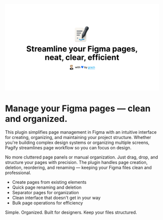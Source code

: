 ![thumbnail](assets/thumbnail.png)

# Manage your Figma pages — clean and organized.

This plugin simplifies page management in Figma with an intuitive interface for creating, organizing, and maintaining your project structure. Whether you're building complex design systems or organizing multiple screens, Pagify streamlines page workflow so you can focus on design.

No more cluttered page panels or manual organization. Just drag, drop, and structure your pages with precision. The plugin handles page creation, deletion, reordering, and renaming — keeping your Figma files clean and professional.

- Create pages from existing elements
- Quick page renaming and deletion
- Separator pages for organization
- Clean interface that doesn't get in your way
- Bulk page operations for efficiency

Simple. Organized. Built for designers. Keep your files structured.


